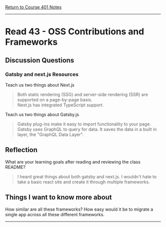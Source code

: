 
[Return to Course 401 Notes](https://KrisDunning.github.io/401-Reading-Notes)

-----

# Read 43 - OSS Contributions and Frameworks

## Discussion Questions

### Gatsby and next.js Resources

Teach us two things about Next.js
> Both static rendering (SSG) and server-side rendering (SSR) are supported on a page-by-page basis.  
> Next.js has integrated TypeScript support.

Teach us two things about Gatsby.js
> Gatsby plug-ins make it easy to import functionality to your page.
> Gatsby uses GraphQL to query for data. It saves the data in a built in layer, the "GraphQL Data Layer".

## Reflection

What are your learning goals after reading and reviewing the class README?
> I heard great things about both gatsby and next.js. I wouldn't hate to take a basic react site and create it through multiple frameworks.

## Things I want to know more about

How similar are all these frameworks? How easy would it be to migrate a single app across all these different frameworks.

-----
